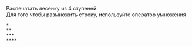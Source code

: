 Распечатать лесенку из 4 ступеней.  
Для того чтобы размножить строку, используйте оператор умножения

```
*
**
***
****
```
